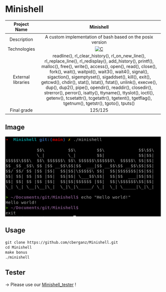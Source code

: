 # Minishell

| Project Name | Minishell |
| :-: | :-: |
| Description | A custom implementation of bash based on the posix version |
| Technologies | <a href="#"><img alt="C" src="https://custom-icon-badges.demolab.com/badge/C-03599C.svg?logo=c-in-hexagon&logoColor=white&style=for-the-badge"></a> |
| External libraries | readline(), rl_clear_history(), rl_on_new_line(), rl_replace_line(), rl_redisplay(), add_history(), printf(), malloc(), free(), write(), access(), open(), read(), close(), fork(), wait(), waitpid(), wait3(), wait4(), signal(), sigaction(), sigemptyset(), sigaddset(), kill(), exit(), getcwd(), chdir(), stat(), lstat(), fstat(), unlink(), execve(), dup(), dup2(), pipe(), opendir(), readdir(), closedir(), strerror(), perror(), isatty(), ttyname(), ttyslot(), ioctl(), getenv(), tcsetattr(), tcgetattr(), tgetent(), tgetflag(), tgetnum(), tgetstr(), tgoto(), tputs() |
| Final grade | 125/125 |

## Image
<img alt="Minishell_image" src="image_minishell.png">

## Usage
```
git clone https://github.com/cberganz/Minishell.git
cd Minishell
make bonus
./minishell
```

## Tester
-> Please use our <a href="https://github.com/cberganz/minishell_tester">Minishell_tester</a> !
